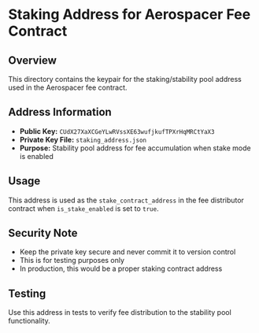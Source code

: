# Staking Address for Aerospacer Fee Contract

## Overview
This directory contains the keypair for the staking/stability pool address used in the Aerospacer fee contract.

## Address Information
- **Public Key:** `CUdX27XaXCGeYLwRVssXE63wufjkufTPXrHqMRCtYaX3`
- **Private Key File:** `staking_address.json`
- **Purpose:** Stability pool address for fee accumulation when stake mode is enabled

## Usage
This address is used as the `stake_contract_address` in the fee distributor contract when `is_stake_enabled` is set to `true`.

## Security Note
- Keep the private key secure and never commit it to version control
- This is for testing purposes only
- In production, this would be a proper staking contract address

## Testing
Use this address in tests to verify fee distribution to the stability pool functionality.
